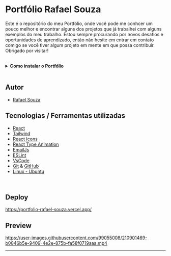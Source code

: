 # Portfólio Rafael Souza

Este é o repositório do meu Portfólio, onde você pode me conhcer um pouco melhor e encontrar alguns dos projetos que já trabalhei com alguns exemplos do meu trabalho. Estou sempre procurando por novos desafios e oportunidades de aprendizado, então não hesite em entrar em contato comigo se você tiver algum projeto em mente em que possa contribuir. Obrigado por visitar!

<br>

<details>
  <summary><strong>Como instalar o Portfólio</strong></summary><br />

## Instalação 

<br>

- Clone o repositório `git@github.com:Rafael-Souza-97/portfolio.git`:

```bash
git clone git@github.com:Rafael-Souza-97/portfolio.git
```

<br>

- Entre na pasta do repositório que você acabou de clonar:

```bash
cd portfolio
```

<br>

 - Instale as depëndencias, caso necessário, com `npm install`:

```bash
npm install
```

<hr>

### Executando o Portfolio localmente

 - Execute a aplicação com  com `npm start`:
  > Executará a aplicação em modo de desenvolvimento.
 
```bash
npm start
```
  
<br>

Abra [http://localhost:3000](http://localhost:3000) no seu navegador para visualiza-lo.

<br>
<hr>

</details>

<br>
  
## Autor

- [Rafael Souza](https://github.com/Rafael-Souza-97)

## Tecnologias / Ferramentas utilizadas

- [React](https://pt-br.reactjs.org/)
- [Tailwind](https://tailwindcss.com/)
- [React Icons](https://react-icons.github.io/react-icons/)
- [React Type Animation](https://www.npmjs.com/package/react-type-animation)
- [EmailJs](https://www.emailjs.com/)
- [ESLint](https://eslint.org/)
- [VsCode](https://code.visualstudio.com/)
- [Git](https://git-scm.com/) & [GitHub](https://github.com/)
- [Linux - Ubuntu](https://ubuntu.com/)

<br>

## Deploy

https://portfolio-rafael-souza.vercel.app/

## Preview

https://user-images.githubusercontent.com/99055008/210901469-b0846b5e-9409-4e2e-875b-fa58f0719aaa.mp4

<hr>
